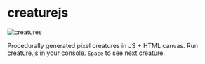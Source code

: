 # creaturejs

![creatures](https://raw.githubusercontent.com/modulesio/creaturejs/master/creature.gif)

Procedurally generated pixel creatures in JS + HTML canvas. Run [creature.js](https://raw.githubusercontent.com/modulesio/creaturejs/master/creature.js) in your console. `Space` to see next creature.
